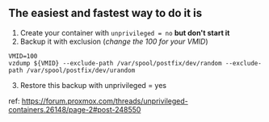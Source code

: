 ## The easiest and fastest way to do it is

1. Create your container with `unprivileged = no` **but don't start it**
2. Backup it with exclusion (*change the 100 for your VMID*)  
````
VMID=100  
vzdump ${VMID} --exclude-path /var/spool/postfix/dev/random --exclude-path /var/spool/postfix/dev/urandom
````
3. Restore this backup with unprivileged = yes

ref: https://forum.proxmox.com/threads/unprivileged-containers.26148/page-2#post-248550
